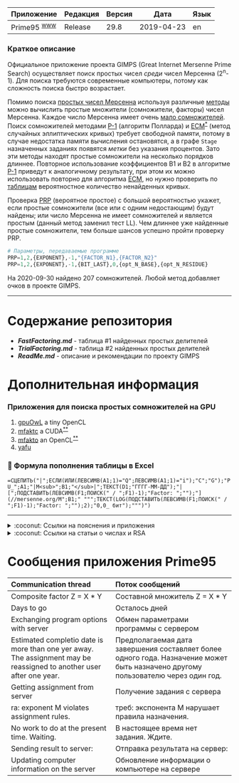 ﻿[License]: //creativecommons.org/licenses/by-nc-sa/4.0/deed.ru

|Приложение|Редакция|Версия|Дата|Язык
|:--- |:--- |:--- |:---:|:--- 
|Prime95 <sup>[www]</sup>|Release|29.8|2019-04-23|en

[www]: //mersenne.org/download/ "Download"

### Краткое описание

Официальное приложение проекта GIMPS (Great Internet Mersenne Prime Search) осуществляет поиск простых чисел 
*среди* чисел Мерсенна (2<sup>n</sup>-1). Для поиска требуются современные компьютеры, потому как сложность 
поиска быстро возрастает.

Помимо поиска [простых чисел Мерсенна] используя различные [методы] можно вычислить простые множители 
(сомножители, факторы) чисел Мерсенна. Каждое число Мерсенна имеет очень [мало сомножителей].  
Поиск сомножителей методами [P-1] (алгоритм Полларда) и [ECM]<sup>[*]</sup> (метод случайных эллиптических 
кривых) требует свободной памяти, потому в случае недостатка памяти вычисления остановятся, а в графе `Stage` 
назначенных заданиях появятся *метки* без указания процентов. Зато эти методы находят простые сомножители 
на несколько порядков длиннее. Повторное использование коэффициентов B1 и B2 в алгоритме [P-1] приведут 
к аналогичному результату, при этом их можно использовать повторно для алгоритма [ECM], но нужно проверить 
по [таблицам] вероятностное количество ненайденных кривых.  

Проверка [PRP] (вероятное простое) с большой вероятностью укажет, если простые сомножители (все или с одним 
недостающим) будут найдены; или число Мерсенна не имеет сомножителей и является простым (данный метод заменил 
тест LL). Чем длиннее уже найденные простые сомножители, тем больше шансов успешно пройти проверку PRP.
``` tf
# Параметры, передаваемые программе
PRP=1,2,{EXPONENT},-1,"{FACTOR_N1},{FACTOR_N2}"
PRP=1,2,{EXPONENT},-1,{BIT_LAST},0,{opt_N_BASE},{opt_N_RESIDUE}
```

На 2020-09-30 найдено 207 сомножителей. Любой метод добавляет очков в проекте GIMPS.

[простых чисел Мерсенна]: //www.mersenne.ca/prime.php
[методы]: //www.mersenne.org/various/math.php
[мало сомножителей]: //www.mersenne.ca/manyfactors.php
[P-1]: //www.mersenne.ca/p1missed.php?min=1&max=999999999
[ECM]: //www.mersenneforum.org/showthread.php?t=194
[*]: //www.mersenneforum.org/showpost.php?p=1406&postcount=19
[таблицам]: //www.mersenne.org/report_ecm/ "Значение 'Done' вероятно не лжёт"
[PRP]: //www.mersenne.ca/prp.php?show=2&min_exponent=1213&max_exponent=4871

---
# Содержание репозитория

- ***FastFactoring.md*** - таблица #1 найденных простых делителей
- ***TrialFactoring.md*** - таблица #2 найденных простых делителей
- ***ReadMe.md*** - описание и рекомендации по проекту GIMPS


# Дополнительная информация

### Приложения для поиска простых сомножителей на GPU

1. [gpuOwL] a tiny OpenCL 
2. [mfaktc] a CUDA<sup>[**]</sup> 
3. [mfakto] an OpenCL<sup>[**]</sup> 
4. [yafu] 

[gpuOwL]: http://www.mersenneforum.org/showthread.php?t=22204
[mfaktc]: http://www.mersenneforum.org/showthread.php?t=12827
[mfakto]: http://www.mersenneforum.org/showthread.php?t=15646
[yafu]: http://www.mersenneforum.org/showthread.php?p=488202
[**]: //www.mersenne.ca/tf1G.php

### :chocolate_bar: Формула пополнения таблицы в Excel

`=СЦЕПИТЬ("|";ЕСЛИ(ИЛИ(ЛЕВСИМВ(A1;1)="Q";ЛЕВСИМВ(A1;1)="i");"C";"G");"PU_";A1;"|M<sub>";B1;"</sub>|";ТЕКСТ(D1;"ГГГГ-ММ-ДД");"|[";ПОДСТАВИТЬ(ЛЕВСИМВ(F1;ПОИСК(" / ";F1)-1);"Factor: ";"");"](//mersenne.org/M";B1;" """;ТЕКСТ(LOG(ПОДСТАВИТЬ(ЛЕВСИМВ(F1;ПОИСК(" / ";F1)-1);"Factor: ";"");2);"0,0_ бит");""")")`

---
<details>
<summary>:coconut: Ссылки на пояснения и приложения</summary><br />

1. [Простые числа Мерсенна и Тест Люка-Лемера](//habr.com/post/327342/ "RU, 2017-04-25")
2. [Mersenne Prime](//download.mersenne.ca/ "EN")
3. **[factordb.com](http://factordb.com/index.php?query=2^1213-1 "EN")**
4. [Proving primality](//primes.utm.edu/prove/ "EN, 2018-01-03")
5. [Mersenne Numbers with no Known Factors](//www.mersenne.org/report_factoring_effort/?exp_lo=2&exp_hi=7650&bits_lo=64&bits_hi=70&exassigned=1 "EN")
6. [Эффективные алгоритмы факторизации](http://www.e-maxx-ru.1gb.ru/algo/factorization "RU, 2008-06-10")

</details>

<details>
<summary>:coconut: Ссылки на статьи о числах и RSA</summary><br />

1. [Решето Эратосфена и Аткина](//habr.com/post/133037/ "RU, 2011-11-21")
2. [Математик совершил прорыв в теории простых чисел-близнецов](//habr.com/post/180259/ "RU, 2013-05-20")
3. [База данных простых чисел](//habr.com/post/246789/ "RU, 2014-12-25")
4. [Алгоритмы быстрого вычисления факториала](//habr.com/post/255761/ "RU, 2015-04-14")
5. [5 способов вычисления чисел Фибоначчи](//habr.com/post/261159/ "RU, 2015-06-25")
6. [Математик уменьшил расход памяти для решета Эратосфена](//habr.com/post/369713/ "RU, 2016-09-27")
7. [Красота чисел. Как быстро вычислять в уме](//habr.com/post/398589/ "RU, 2016-10-23")
8. [Быстрое вычисление факториала - PrimeSwing](//habr.com/post/323770/ "RU, 2017-04-29")
9. [Найдено самое большое обобщённое число Ферма](//habr.com/post/406485/ "RU, 2017-09-05")
10. [Математики доказали, что неприводимые многочлены не имеют простых множителей](//habr.com/post/436110/ "RU, 2019-01-16")
11. [Почему единицу не относят к простым числам](//habr.com/post/450838/ "RU, 2019-05-07")
12. [Тесты Ферма и Миллера-Рабина на простоту](//habr.com/post/486116/ "RU, 2020-01-29")

</details>


# Сообщения приложения Prime95

|Communication thread|Поток сообщений
|:--- |:--- 
|Composite factor Z = X * Y|Составной множитель Z = X * Y
|Days to go|Осталось дней
|Exchanging program options with server|Обмен параметрами программы с сервером
|Estimated completio date is more than one yer away. The assignment may be reassigned to another user after one year.|Предполагаемая дата завершения составляет более одного года. Назначение может быть назначено другому пользователю через один год.
|Getting assignment from server|Получение задания с сервера
|ra: exponent M violates assignment rules.|треб: экспонента M нарушает правила назначения.
|No work to do at the present time. Waiting.|В настоящее время нет задания. Ждите.
|Sending result to server:|Отправка результата на сервер:
|Updating computer information on the server|Обновление информации о компьютере на сервере

# 
